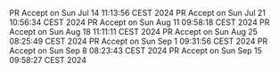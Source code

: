 PR Accept on Sun Jul 14 11:13:56 CEST 2024
PR Accept on Sun Jul 21 10:56:34 CEST 2024
PR Accept on Sun Aug 11 09:58:18 CEST 2024
PR Accept on Sun Aug 18 11:11:11 CEST 2024
PR Accept on Sun Aug 25 08:25:49 CEST 2024
PR Accept on Sun Sep  1 09:31:56 CEST 2024
PR Accept on Sun Sep  8 08:23:43 CEST 2024
PR Accept on Sun Sep 15 09:58:27 CEST 2024
